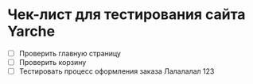 # Чек-лист для тестирования сайта Yarche

- [ ] Проверить главную страницу
- [ ] Проверить корзину
- [ ] Тестировать процесс оформления заказа
Лалалалал
123
